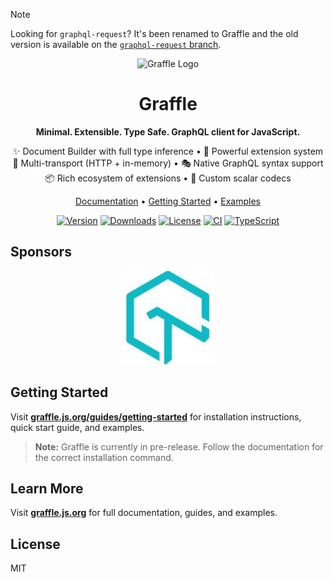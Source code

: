 > [!NOTE]
> Looking for `graphql-request`? It's been renamed to Graffle and the old version is available on the [`graphql-request` branch](https://github.com/graffle-js/graffle/tree/graphql-request).

<p align="center">
  <img src="./website/content/public/_assets/logo-dark.png" width="200" alt="Graffle Logo">
</p>

<h1 align="center">Graffle</h1>

<p align="center">
  <b>Minimal. Extensible. Type Safe. GraphQL client for JavaScript.</b>
</p>

<p align="center">
  ✨ Document Builder with full type inference • 🧰 Powerful extension system<br/>
  🚛 Multi-transport (HTTP + in-memory) • 🎭 Native GraphQL syntax support<br/>
  📦 Rich ecosystem of extensions • 🧙 Custom scalar codecs
</p>

<p align="center">
  <a href="https://graffle.js.org">Documentation</a> •
  <a href="https://graffle.js.org/guides/getting-started">Getting Started</a> •
  <a href="https://graffle.js.org/examples">Examples</a>
</p>

<p align="center">
  <a href="https://www.npmjs.com/package/graffle"><img src="https://img.shields.io/npm/v/graffle.svg?style=flat&colorA=18181B&colorB=28CF8D" alt="Version"></a>
  <a href="https://www.npmjs.com/package/graffle"><img src="https://img.shields.io/npm/dm/graffle.svg?style=flat&colorA=18181B&colorB=28CF8D" alt="Downloads"></a>
  <a href="https://github.com/graffle-js/graffle/blob/main/LICENSE"><img src="https://img.shields.io/github/license/graffle-js/graffle.svg?style=flat&colorA=18181B&colorB=28CF8D" alt="License"></a>
  <a href="https://github.com/graffle-js/graffle/actions/workflows/trunk.yml"><img src="https://img.shields.io/github/actions/workflow/status/graffle-js/graffle/trunk.yml?style=flat&colorA=18181B&colorB=28CF8D" alt="CI"></a>
  <a href="https://www.typescriptlang.org/"><img src="https://img.shields.io/badge/TypeScript-Ready-blue.svg?style=flat&colorA=18181B&colorB=28CF8D" alt="TypeScript"></a>
</p>

## Sponsors

<p align="center">
  <a href="https://github.com/LambdaTest-Inc">
    <img src="./website/content/public/_assets/sponsors/lambdatest.png" width="150" alt="LambdaTest">
  </a>
</p>

## Getting Started

Visit **[graffle.js.org/guides/getting-started](https://graffle.js.org/guides/getting-started)** for installation instructions, quick start guide, and examples.

> **Note:** Graffle is currently in pre-release. Follow the documentation for the correct installation command.

## Learn More

Visit **[graffle.js.org](https://graffle.js.org)** for full documentation, guides, and examples.

## License

MIT
